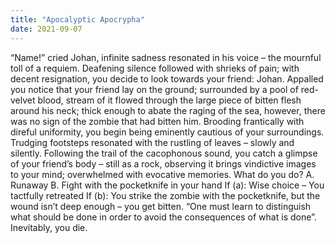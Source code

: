 ```yaml
---
title: "Apocalyptic Apocrypha"
date: 2021-09-07
---
```

“Name!” cried Johan, infinite sadness resonated in his voice – the mournful toll of a requiem. Deafening silence followed with shrieks of pain; with decent resignation, you decide to look towards your friend: Johan. Appalled you notice that your friend lay on the ground; surrounded by a pool of red-velvet blood, stream of it flowed through the large piece of bitten flesh around his neck; thick enough to abate the raging of the sea, however, there was no sign of the zombie that had bitten him. Brooding frantically with direful uniformity, you begin being eminently cautious of your surroundings. Trudging footsteps resonated with the rustling of leaves – slowly and silently. Following the trail of the cacophonous sound, you catch a glimpse of your friend’s body – still as a rock, observing it brings vindictive images to your mind; overwhelmed with evocative memories. 
What do you do?
A.	Runaway
B.	Fight with the pocketknife in your hand
If (a): Wise choice – You tactfully retreated
If (b): You strike the zombie with the pocketknife, but the wound isn’t deep enough – you get bitten. “One must learn to distinguish what should be done in order to avoid the consequences of what is done”. Inevitably, you die.
